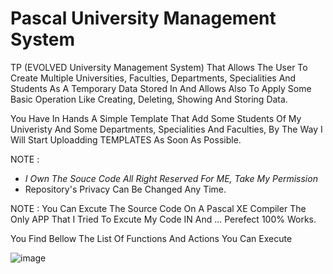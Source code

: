 # Pascal University Management System

TP (EVOLVED University Management System) That Allows The User To Create Multiple Universities, Faculties, Departments, Specialities And Students As A Temporary Data Stored In And Allows Also To Apply Some Basic Operation Like Creating, Deleting, Showing And Storing Data.

You Have In Hands A Simple Template That Add Some Students Of My Univeristy And Some Departments, Specialities And Faculties, By The Way I Will Start Uploadding TEMPLATES As Soon As Possible.

NOTE :

- *I Own The Souce Code All Right Reserved For ME, Take My Permission* 
- Repository's Privacy Can Be Changed Any Time.

NOTE : You Can Excute The Source Code On A Pascal XE Compiler The Only APP That I Tried To Excute My Code IN And ... Perefect 100% Works.

You Find Bellow The List Of Functions And Actions You Can Execute


![image](https://user-images.githubusercontent.com/96151694/160480668-458007d7-d540-4930-850c-eb0d51293e35.png)
